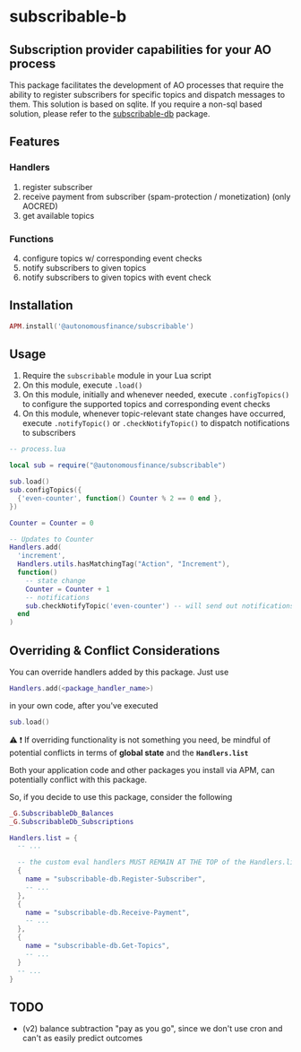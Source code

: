 # subscribable-b

## Subscription provider capabilities for your AO process

This package facilitates the development of AO processes that require the ability to register subscribers for specific topics and dispatch messages to them.
This solution is based on sqlite. 
If you require a non-sql based solution, please refer to the [subscribable-db](https://github.com/Autonomous-Finance/aos-packages/tree/main/packages/subscribable/) package.

## Features

### Handlers

1. register subscriber
2. receive payment from subscriber (spam-protection / monetization) (only AOCRED)
3. get available topics

### Functions

4. configure topics w/ corresponding event checks
5. notify subscribers to given topics
6. notify subscribers to given topics with event check

## Installation

```lua
APM.install('@autonomousfinance/subscribable')
```

## Usage

1. Require the `subscribable` module in your Lua script
2. On this module, execute `.load()`
3. On this module, initially and whenever needed, execute `.configTopics()` to configure the supported topics and corresponding event checks
4. On this module, whenever topic-relevant state changes have occurred, execute `.notifyTopic()` or `.checkNotifyTopic()` to dispatch notifications to subscribers

```lua
-- process.lua

local sub = require("@autonomousfinance/subscribable")

sub.load()
sub.configTopics({
  {'even-counter', function() Counter % 2 == 0 end },
})

Counter = Counter = 0

-- Updates to Counter
Handlers.add(
  'increment',
  Handlers.utils.hasMatchingTag("Action", "Increment"),
  function()
    -- state change
    Counter = Counter + 1
    -- notifications
    sub.checkNotifyTopic('even-counter') -- will send out notifications if configured event check returns true
  end
)
```

## Overriding & Conflict Considerations

You can override handlers added by this package. Just use
```lua
Handlers.add(<package_handler_name>)
```
in your own code, after you've executed 
```lua
sub.load()
```

⚠️ ❗️ If overriding functionality is not something you need, be mindful of potential conflicts in terms of **global state** and the **`Handlers.list`**

Both your application code and other packages you install via APM, can potentially conflict with this package.

So, if you decide to use this package, consider the following

```lua
_G.SubscribableDb_Balances
_G.SubscribableDb_Subscriptions

Handlers.list = {
  -- ...

  -- the custom eval handlers MUST REMAIN AT THE TOP of the Handlers.list
  { 
    name = "subscribable-db.Register-Subscriber",
    -- ... 
  },
  { 
    name = "subscribable-db.Receive-Payment",
    -- ... 
  },
  { 
    name = "subscribable-db.Get-Topics",
    -- ... 
  }
  -- ...
}
```
## TODO

- (v2) balance subtraction "pay as you go", since we don't use cron and can't as easily predict outcomes